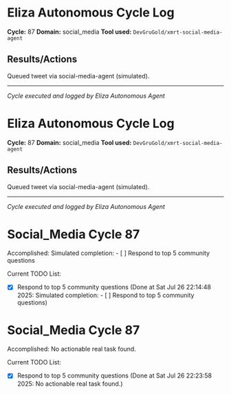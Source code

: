 # Eliza Autonomous Cycle Log

**Cycle:** 87
**Domain:** social_media
**Tool used:** `DevGruGold/xmrt-social-media-agent`

## Results/Actions
Queued tweet via social-media-agent (simulated).

---
*Cycle executed and logged by Eliza Autonomous Agent*

# Eliza Autonomous Cycle Log

**Cycle:** 87
**Domain:** social_media
**Tool used:** `DevGruGold/xmrt-social-media-agent`

## Results/Actions
Queued tweet via social-media-agent (simulated).

---
*Cycle executed and logged by Eliza Autonomous Agent*

# Social_Media Cycle 87

Accomplished: Simulated completion: - [ ] Respond to top 5 community questions

Current TODO List:

- [x] Respond to top 5 community questions  (Done at Sat Jul 26 22:14:48 2025: Simulated completion: - [ ] Respond to top 5 community questions)

# Social_Media Cycle 87

Accomplished: No actionable real task found.

Current TODO List:

- [x] Respond to top 5 community questions  (Done at Sat Jul 26 22:23:58 2025: No actionable real task found.)